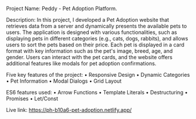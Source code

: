 Project Name: Peddy - Pet Adoption Platform.

Description: In this project, I developed a Pet Adoption website that retrieves data from a server and dynamically presents the available pets to users. The application is designed with various functionalities, such as displaying pets in different categories (e.g., cats, dogs, rabbits), and allows users to sort the pets based on their price. Each pet is displayed in a card format with key information such as the pet's image, breed, age, and gender. Users can interact with the pet cards, and the website offers additional features like modals for pet adoption confirmations.

Five key features of the project:
    • Responsive Design
    • Dynamic Categories
    • Pet Information
    • Modal Dialogs
    • Grid Layout

ES6 features used:
    • Arrow Functions
    • Template Literals
    • Destructuring
    • Promises
    • Let/Const

Live link: https://ph-b10a6-pet-adoption.netlify.app/